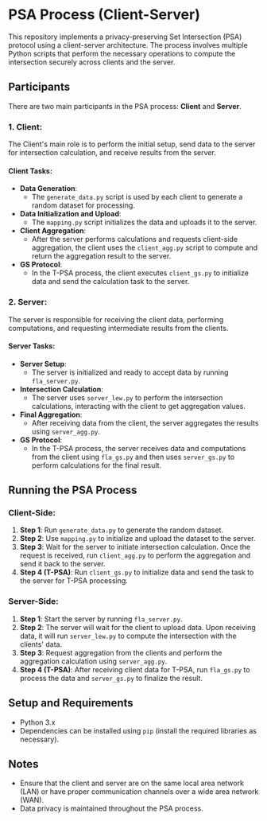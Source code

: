 
# PSA Process (Client-Server)

This repository implements a privacy-preserving Set Intersection (PSA) protocol using a client-server architecture. The process involves multiple Python scripts that perform the necessary operations to compute the intersection securely across clients and the server.

## Participants

There are two main participants in the PSA process: **Client** and **Server**.

### 1. **Client**:
The Client's main role is to perform the initial setup, send data to the server for intersection calculation, and receive results from the server. 

#### Client Tasks:
- **Data Generation**: 
  - The `generate_data.py` script is used by each client to generate a random dataset for processing.
- **Data Initialization and Upload**: 
  - The `mapping.py` script initializes the data and uploads it to the server.
- **Client Aggregation**: 
  - After the server performs calculations and requests client-side aggregation, the client uses the `client_agg.py` script to compute and return the aggregation result to the server.
- **GS Protocol**:
  - In the T-PSA process, the client executes `client_gs.py` to initialize data and send the calculation task to the server.

### 2. **Server**:
The server is responsible for receiving the client data, performing computations, and requesting intermediate results from the clients.

#### Server Tasks:
- **Server Setup**:
  - The server is initialized and ready to accept data by running `fla_server.py`.
- **Intersection Calculation**:
  - The server uses `server_lew.py` to perform the intersection calculations, interacting with the client to get aggregation values.
- **Final Aggregation**:
  - After receiving data from the client, the server aggregates the results using `server_agg.py`.
- **GS Protocol**:
  - In the T-PSA process, the server receives data and computations from the client using `fla_gs.py` and then uses `server_gs.py` to perform calculations for the final result.


## Running the PSA Process

### Client-Side:
1. **Step 1**: Run `generate_data.py` to generate the random dataset.
2. **Step 2**: Use `mapping.py` to initialize and upload the dataset to the server.
3. **Step 3**: Wait for the server to initiate intersection calculation. Once the request is received, run `client_agg.py` to perform the aggregation and send it back to the server.
4. **Step 4 (T-PSA)**: Run `client_gs.py` to initialize data and send the task to the server for T-PSA processing.

### Server-Side:
1. **Step 1**: Start the server by running `fla_server.py`.
2. **Step 2**: The server will wait for the client to upload data. Upon receiving data, it will run `server_lew.py` to compute the intersection with the clients' data.
3. **Step 3**: Request aggregation from the clients and perform the aggregation calculation using `server_agg.py`.
4. **Step 4 (T-PSA)**: After receiving client data for T-PSA, run `fla_gs.py` to process the data and `server_gs.py` to finalize the result.

## Setup and Requirements

- Python 3.x
- Dependencies can be installed using `pip` (install the required libraries as necessary).

## Notes

- Ensure that the client and server are on the same local area network (LAN) or have proper communication channels over a wide area network (WAN).
- Data privacy is maintained throughout the PSA process.
